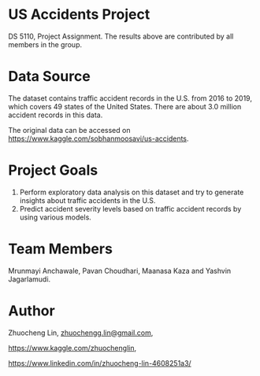 # US Accidents Project
DS 5110, Project Assignment. The results above are contributed by all members in the group.

# Data Source
The dataset contains traffic accident records in the U.S. from 2016 to 2019, which covers 49 states of the United States. There are about 3.0 million accident records in this data. 

The original data can be accessed on <https://www.kaggle.com/sobhanmoosavi/us-accidents>.

# Project Goals
1. Perform exploratory data analysis on this dataset and try to generate insights about traffic accidents in the U.S. 
2. Predict accident severity levels based on traffic accident records by using various models.

# Team Members
Mrunmayi Anchawale, Pavan Choudhari, Maanasa Kaza and Yashvin Jagarlamudi.

# Author
Zhuocheng Lin, zhuochengg.lin@gmail.com, 

https://www.kaggle.com/zhuochenglin, 

https://www.linkedin.com/in/zhuocheng-lin-4608251a3/
